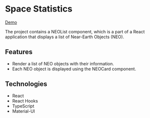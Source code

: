 # Space Statistics

[Demo](https://vanyachyzh.github.io/space-statistics/)

The project contains a NEOList component, which is a part of a React application that displays a list of Near-Earth Objects (NEO).

## Features

- Render a list of NEO objects with their information.
- Each NEO object is displayed using the NEOCard component.

## Technologies 

- React
- React Hooks
- TypeScript
- Material-UI

